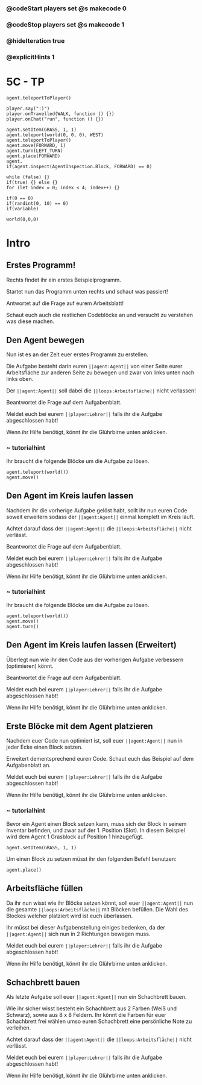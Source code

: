 
### @codeStart players set @s makecode 0
### @codeStop players set @s makecode 1

### @hideIteration true 
### @explicitHints 1

# 5C - TP


<!-- block combinations that will show up by default in their workspace -->
```template
agent.teleportToPlayer()
```

<!-- blocks you want available to players, based on js code -->
```blocks
player.say(":)")
player.onTravelled(WALK, function () {})
player.onChat("run", function () {})

agent.setItem(GRASS, 1, 1)
agent.teleport(world(0, 0, 0), WEST)
agent.teleportToPlayer()
agent.move(FORWARD, 1)
agent.turn(LEFT_TURN)
agent.place(FORWARD)
agent.
if(agent.inspect(AgentInspection.Block, FORWARD) == 0)

while (false) {}
if(true) {} else {}
for (let index = 0; index < 4; index++) {}

if(0 == 0)
if(randint(0, 10) == 0)
if(variable)

world(0,0,0)

```

# Intro

## Erstes  Programm!

Rechts findet ihr ein erstes Beispielprogramm.

Startet nun das Programm unten rechts und schaut was passiert!

Antwortet auf die Frage auf eurem Arbeitsblatt!

Schaut euch auch die restlichen Codeblöcke an und versucht zu verstehen was diese machen.


## Den Agent bewegen


Nun ist es an der Zeit euer erstes Programm zu erstellen.

Die Aufgabe besteht darin euren ``||agent:Agent||`` von einer Seite eurer 
Arbeitsfläche zur anderen Seite zu bewegen und zwar von links unten nach links oben.

Der ``||agent:Agent||``  soll dabei die ``||loops:Arbeitsfläche||``  nicht verlassen!

Beantwortet die Frage auf dem Aufgabenblatt.

Meldet euch bei eurem ``||player:Lehrer||`` falls ihr die Aufgabe abgeschlossen habt!

Wenn ihr Hilfe benötigt, könnt ihr die Glührbirne unten anklicken.

### ~ tutorialhint 

Ihr braucht die folgende Blöcke um die Aufgabe zu lösen.

```blocks
agent.teleport(world())
agent.move()
```
## Den Agent im Kreis laufen lassen

Nachdem ihr die vorherige Aufgabe gelöst habt, sollt ihr nun euren Code
soweit erweitern sodass der ``||agent:Agent||`` einmal komplett im Kreis läuft.

Achtet darauf dass der ``||agent:Agent||`` die ``||loops:Arbeitsfläche||`` nicht verlässt.

Beantwortet die Frage auf dem Aufgabenblatt.

Meldet euch bei eurem ``||player:Lehrer||`` falls ihr die Aufgabe abgeschlossen habt!

Wenn ihr Hilfe benötigt, könnt ihr die Glührbirne unten anklicken.

### ~ tutorialhint 

Ihr braucht die folgende Blöcke um die Aufgabe zu lösen.

```blocks
agent.teleport(world())
agent.move()
agent.turn()
```

## Den Agent im Kreis laufen lassen (Erweitert)

Überlegt nun wie ihr den Code aus der vorherigen Aufgabe verbessern (optimieren) könnt.

Beantwortet die Frage auf dem Aufgabenblatt.

Meldet euch bei eurem ``||player:Lehrer||`` falls ihr die Aufgabe abgeschlossen habt!

Wenn ihr Hilfe benötigt, könnt ihr die Glührbirne unten anklicken.

## Erste Blöcke mit dem Agent platzieren

Nachdem euer Code nun optimiert ist, soll euer ``||agent:Agent||`` nun in jeder Ecke einen Block setzen.

Erweitert dementsprechend euren Code. Schaut euch das Beispiel auf dem Aufgabenblatt an.

Meldet euch bei eurem ``||player:Lehrer||`` falls ihr die Aufgabe abgeschlossen habt!

Wenn ihr Hilfe benötigt, könnt ihr die Glührbirne unten anklicken.

### ~ tutorialhint 
Bevor ein Agent einen Block setzen kann, muss sich der Block in seinem Inventar befinden, und zwar auf der 1. Position (Slot).
In diesem Beispiel wird dem Agent 1 Grasblock auf Position 1 hinzugefügt.

```blocks
agent.setItem(GRASS, 1, 1)
```

Um einen Block zu setzen müsst ihr den folgenden Befehl benutzen:

```blocks
agent.place()
```
## Arbeitsfläche füllen

Da ihr nun wisst wie ihr Blöcke setzen könnt, soll euer ``||agent:Agent||`` nun
die gesamte ``||loops:Arbeitsfläche||`` mit Blöcken befüllen. Die Wahl des Blockes welcher platziert wird
ist euch überlassen.

Ihr müsst bei dieser Aufgabenstellung einiges bedenken, da der ``||agent:Agent||``
sich nun in 2 Richtungen bewegen muss.

Meldet euch bei eurem ``||player:Lehrer||`` falls ihr die Aufgabe abgeschlossen habt!

Wenn ihr Hilfe benötigt, könnt ihr die Glührbirne unten anklicken.

## Schachbrett bauen

Als letzte Aufgabe soll euer ``||agent:Agent||`` nun ein Schachbrett bauen.

Wie ihr sicher wisst besteht ein Schachbrett aus 2 Farben (Weiß und Schwarz), sowie aus 8 x 8 Feldern. Ihr
könnt die Farben für euer Schachbrett frei wählen umso euren Schachbrett eine persönliche Note zu verleihen.

Achtet darauf dass der ``||agent:Agent||`` die ``||loops:Arbeitsfläche||`` nicht verlässt.

Meldet euch bei eurem ``||player:Lehrer||`` falls ihr die Aufgabe abgeschlossen habt!

Wenn ihr Hilfe benötigt, könnt ihr die Glührbirne unten anklicken.
